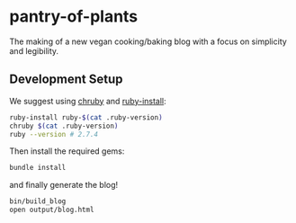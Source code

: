 # pantry-of-plants

The making of a new vegan cooking/baking blog with a focus on simplicity and legibility.

## Development Setup

We suggest using [chruby](https://github.com/postmodern/chruby) and [ruby-install](https://github.com/postmodern/ruby-install):

```sh
ruby-install ruby-$(cat .ruby-version)
chruby $(cat .ruby-version)
ruby --version # 2.7.4
```

Then install the required gems:

```sh
bundle install
```

and finally generate the blog!

```sh
bin/build_blog
open output/blog.html
```


